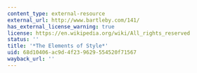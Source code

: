 ```yaml
---
content_type: external-resource
external_url: http://www.bartleby.com/141/
has_external_license_warning: true
license: https://en.wikipedia.org/wiki/All_rights_reserved
status: ''
title: '*The Elements of Style*'
uid: 68d10406-ac9d-4f23-9629-554520f71567
wayback_url: ''
---
```

